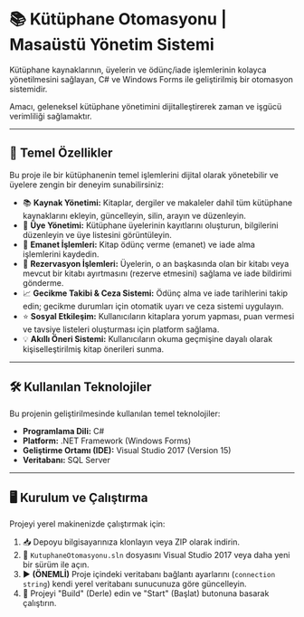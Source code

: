 # 📚 Kütüphane Otomasyonu | Masaüstü Yönetim Sistemi

Kütüphane kaynaklarının, üyelerin ve ödünç/iade işlemlerinin kolayca yönetilmesini sağlayan, C# ve Windows Forms ile geliştirilmiş bir otomasyon sistemidir.

Amacı, geleneksel kütüphane yönetimini dijitalleştirerek zaman ve işgücü verimliliği sağlamaktır.

---

## 🚀 Temel Özellikler
Bu proje ile bir kütüphanenin temel işlemlerini dijital olarak yönetebilir ve üyelere zengin bir deneyim sunabilirsiniz:

* 📚 **Kaynak Yönetimi:** Kitaplar, dergiler ve makaleler dahil tüm kütüphane kaynaklarını ekleyin, güncelleyin, silin, arayın ve düzenleyin.
* 👤 **Üye Yönetimi:** Kütüphane üyelerinin kayıtlarını oluşturun, bilgilerini düzenleyin ve üye listesini görüntüleyin.
* 🔄 **Emanet İşlemleri:** Kitap ödünç verme (emanet) ve iade alma işlemlerini kaydedin.
* 📅 **Rezervasyon İşlemleri:** Üyelerin, o an başkasında olan bir kitabı veya mevcut bir kitabı ayırtmasını (rezerve etmesini) sağlama ve iade bildirimi gönderme.
* 📈 **Gecikme Takibi & Ceza Sistemi:** Ödünç alma ve iade tarihlerini takip edin; gecikme durumları için otomatik uyarı ve ceza sistemi uygulayın.
* ⭐ **Sosyal Etkileşim:** Kullanıcıların kitaplara yorum yapması, puan vermesi ve tavsiye listeleri oluşturması için platform sağlama.
* 💡 **Akıllı Öneri Sistemi:** Kullanıcıların okuma geçmişine dayalı olarak kişiselleştirilmiş kitap önerileri sunma.

---

## 🛠️ Kullanılan Teknolojiler
Bu projenin geliştirilmesinde kullanılan temel teknolojiler:

* **Programlama Dili:** C#
* **Platform:** .NET Framework (Windows Forms)
* **Geliştirme Ortamı (IDE):** Visual Studio 2017 (Version 15)
* **Veritabanı:** SQL Server

---

## 🖥️ Kurulum ve Çalıştırma

Projeyi yerel makinenizde çalıştırmak için:

1. 📥 Depoyu bilgisayarınıza klonlayın veya ZIP olarak indirin.
2. 🔧 `KutuphaneOtomasyonu.sln` dosyasını Visual Studio 2017 veya daha yeni bir sürüm ile açın.
3. ▶️ **(ÖNEMLİ)** Proje içindeki veritabanı bağlantı ayarlarını (`connection string`) kendi yerel veritabanı sunucunuza göre güncelleyin.
4. 🎉 Projeyi "Build" (Derle) edin ve "Start" (Başlat) butonuna basarak çalıştırın.
